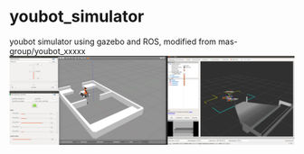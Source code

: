 # youbot_simulator
youbot simulator using gazebo and ROS, modified from mas-group/youbot_xxxxx
<img src="https://raw.githubusercontent.com/shannon112/youbot_simulator/master/demo.png" width="840">
